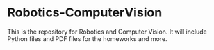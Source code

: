 # Robotics-ComputerVision

This is the repository for Robotics and Computer Vision. It will include Python files and PDF files for the homeworks and more.
